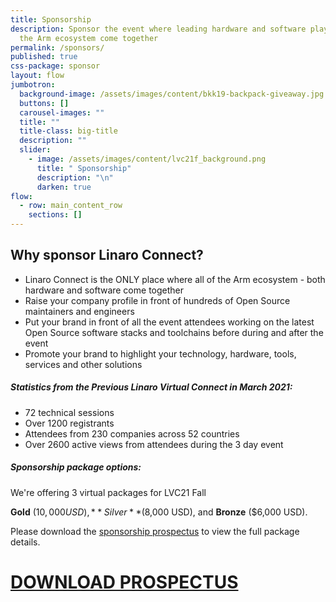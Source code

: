```yaml
---
title: Sponsorship
description: Sponsor the event where leading hardware and software players in
  the Arm ecosystem come together
permalink: /sponsors/
published: true
css-package: sponsor
layout: flow
jumbotron:
  background-image: /assets/images/content/bkk19-backpack-giveaway.jpg
  buttons: []
  carousel-images: ""
  title: ""
  title-class: big-title
  description: ""
  slider:
    - image: /assets/images/content/lvc21f_background.png
      title: " Sponsorship"
      description: "\n"
      darken: true
flow:
  - row: main_content_row
    sections: []
---
```

## **Why sponsor Linaro Connect?**

* Linaro Connect is the ONLY place where all of the Arm ecosystem - both hardware and software come together
* Raise your company profile in front of hundreds of Open Source maintainers and engineers
* Put your brand in front of all the event attendees working on the latest Open Source software stacks and toolchains before during and after the event
* Promote your brand to highlight your technology, hardware, tools, services and other solutions

##### **Statistics from the Previous Linaro Virtual Connect in March 2021:**

* 72 technical sessions 
* Over 1200 registrants
* Attendees from 230 companies across 52 countries
* Over 2600 active views from attendees during the 3 day event

##### **Sponsorship package options:**

We're offering 3 virtual packages for LVC21 Fall

**Gold** ($10,000 USD), **Silver** ($8,000 USD), and **Bronze** ($6,000 USD).

Please download the [sponsorship prospectus](https://drive.google.com/file/d/127iikK8vK7UtHb9mVdAHS_ItwDvwPwRO/view?usp=sharing) to view the full package details.

# **[DOWNLOAD PROSPECTUS](https://drive.google.com/file/d/127iikK8vK7UtHb9mVdAHS_ItwDvwPwRO/view)**